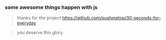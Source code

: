 ### some awesome things happen with js

> thanks for the project https://github.com/pushmetop/30-seconds-for-everyday

> you deserve this glory
